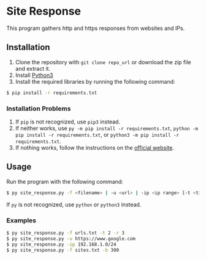 # Site Response
This program gathers http and https responses from websites and IPs.

## Installation
1. Clone the repository with `git clone repo_url` or download the zip file and extract it.
2. Install [Python3](https://www.python.org/downloads/)
3. Install the required libraries by running the following command:
```bash
$ pip install -r requirements.txt
```

### Installation Problems
1. If `pip` is not recognized, use `pip3` instead.
2. If neither works, use `py -m pip install -r requirements.txt`, `python -m pip install -r requirements.txt`, or `python3 -m pip install -r requirements.txt`.
3. If nothing works, follow the instructions on the [official website](https://pip.pypa.io/en/stable/installation/).

## Usage
Run the program with the following command:
```bash
$ py site_response.py -f <filename> | -u <url> | -ip <ip range> [-t <timeout> -r <retries> -b <batch size>]
```

If `py` is not recognized, use `python` or `python3` instead.

### Examples
```bash
$ py site_response.py -f urls.txt -t 2 -r 3
$ py site_response.py -u https://www.google.com
$ py site_response.py -ip 192.168.1.0/24
$ py site_response.py -f sites.txt -b 300
```